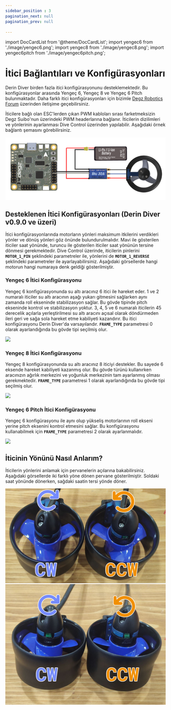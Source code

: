 ```yaml
---
sidebar_position : 3
pagination_next: null
pagination_prev: null

---
```

import DocCardList from '@theme/DocCardList';
import yengec6 from './image/yengec6.png';
import yengec8 from './image/yengec8.png';
import yengec6pitch from './image/yengec6pitch.png';

# İtici Bağlantıları ve Konfigürasyonları

Derin Diver birden fazla itici konfigürasyonunu desteklemektedir. Bu konfigürasyonlar arasında Yengeç 6, Yengeç 8 ve Yengeç 6 Pitch bulunmaktadır. Daha farklı itici konfigürasyonları için bizimle [Degz Robotics Forum](https://forum.degzrobotics.com) üzerinden iletişime geçebilirsiniz.

İticilere bağlı olan ESC'lerden çıkan PWM kabloları sırası farketmeksizin Degz Suibo'nun üzerindeki PWM headerlarına bağlanır. İticilerin dizilimleri ve yönlerinin ayarlanması Dive Control üzerinden yapılabilir. Aşağıdaki örnek bağlantı şemasını görebilirsiniz.

![PWM Bağlantısı](./image/pwm-connection.png)

## Desteklenen İtici Konfigürasyonları (Derin Diver v0.9.0 ve üzeri)

İtici konfigürasyonlarında motorların yönleri maksimum itkilerini verdikleri yönler ve dönüş yönleri göz önünde bulundurulmalıdır. Mavi ile gösterilen iticiler saat yönünde, turuncu ile gösterilen iticiler saat yönünün tersine dönmesi gerekmektedir. Dive Control üzerinde, iticilerin pinlerini **`MOTOR_1_PIN`** şeklindeki parametreler ile, yönlerini de **`MOTOR_1_REVERSE`** şeklindeki parametreler ile ayarlayabilirsiniz. Aşağıdaki görsellerde hangi motorun hangi numaraya denk geldiği gösterilmiştir.

### Yengeç 6 İtici Konfigürasyonu

Yengeç 6 konfigürasyonunda su altı aracınız 6 itici ile hareket eder. 1 ve 2 numaralı iticiler su altı aracının aşağı yukarı gitmesini sağlarken aynı zamanda roll ekseninde stabilizasyon sağlar. Bu gövde tipinde pitch ekseninde kontrol ve stabilizasyon yoktur. 3, 4, 5 ve 6 numaralı iticilerin 45 derecelik açılarla yerleştirilmesi su altı aracını açısal olarak döndürmeden ileri geri ve sağa sola hareket etme kabiliyeti kazandırır. Bu itici konfigürasyonu Derin Diver'da varsayılandır. **`FRAME_TYPE`** parametresi 0 olarak ayarlandığında bu gövde tipi seçilmiş olur.

<img src={yengec6} width="250"/>

### Yengeç 8 İtici Konfigürasyonu

Yengeç 8 konfigürasyonunda su altı aracınız 8 iticiyi destekler. Bu sayede 6 eksende hareket kabiliyeti kazanmış olur. Bu gövde türünü kullanırken aracınızın ağırlık merkezini ve yoğunluk merkezinin tam ayarlanmış olması gerekmektedir. **`FRAME_TYPE`** parametresi 1 olarak ayarlandığında bu gövde tipi seçilmiş olur.

<img src={yengec8} width="250"/>

### Yengeç 6 Pitch İtici Konfigürasyonu

Yengeç 6 konfigürasyonu ile aynı olup yükseliş motorlarının roll ekseni yerine pitch eksenini kontrol etmesini sağlar. Bu konfigürasyonu kullanabilmek için **`FRAME_TYPE`** parametresi 2 olarak ayarlanmalıdır.

<img src={yengec6pitch} width="250"/>

## İticinin Yönünü Nasıl Anlarım?

İticilerin yönlerini anlamak için pervanelerin açılarına bakabilirsiniz. Aşağıdaki görsellerde iki farklı yöne dönen pervane gösterilmiştir. Soldaki saat yönünde dönerken, sağdaki saatin tersi yönde döner.

![İtici Yön](./image/mitrasyone.png)
![İtici Yön](./image/mitrasyonee.png)

<DocCardList />
